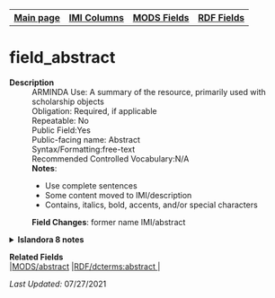 <!DOCTYPE html>
<html>

<body>
<table style="width:100%">
  <tr>
    <th><a href="index.md">Main page</a></th>
	<th><a href="IMI.md">IMI Columns</a></th>
    <th><a href="MODS.md">MODS Fields</a></th>
    <th><a href="RDF.md">RDF Fields</a></th>
  </tr>
</table>

<h1>field_abstract</h1>
<dl>
  <dt><b>Description</b></dt>
  <dd>ARMINDA Use: A summary of the resource, primarily used with scholarship objects</dd>
  <dd>Obligation: Required, if applicable</dd>
  <dd>Repeatable: No</dd>
  <dd>Public Field:Yes</dd>
  <dd>Public-facing name: Abstract</dd>
  <dd>Syntax/Formatting:free-text
  </dd>
  <dd>Recommended Controlled Vocabulary:N/A</dd>
  <dd><b>Notes</b>: 
	<ul>
		<li>Use complete sentences</li>
		<li>Some content moved to IMI/description</li>
		<li>Contains, italics, bold,  accents, and/or special characters</li>
	</ul>
	</dd>

  <dd><b>Field Changes</b>: former name IMI/abstract </dd>
</dl>
	<details>
		<summary><b>Islandora 8 notes</b></summary>
			<li> Note: Custom created field</li>
			<li>Type of field: text--formatted long</li>
			<li>Max Length/Repeatability: 255 characters / Limited (1)</li>
			<li>Type of Item Reference/Vocabulary: N/A</li>
	</details>
<dl>
	<dt><b>Related Fields</b></dt>
		|<a href="mods.abstract.md">MODS/abstract</a> |<a href="rdf.abstract.md">RDF/dcterms:abstract </a>|
</dl>
<p><i>Last Updated: </i>07/27/2021</p>
</body>
</html>